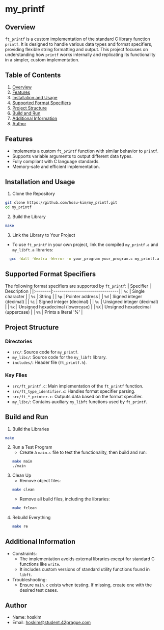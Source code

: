 # my_printf
## Overview
`ft_printf` is a custom implementation of the standard C library function `printf`. It is designed to handle various data types and format specifiers, providing flexible string formatting and output. This project focuses on understanding how `printf` works internally and replicating its functionality in a simpler, custom implementation.
## Table of Contents
1. [Overview](##overview)
2. [Features](##features)
3. [Installation and Usage](##installation-and-usage)
4. [Supported Format Specifiers](##supported-format-specifiers)
5. [Project Structure](##project-structure)
6. [Build and Run](##build-and-run)
7. [Additional Information](##additional-information)
8. [Author](##author)
## Features
- Implements a custom `ft_printf` function with similar behavior to `printf`.
- Supports variable arguments to output different data types.
- Fully compliant with C language standards.
- Memory-safe and efficient implementation.
## Installation and Usage
1. Clone the Repository
```sh
git clone https://github.com/hosu-kim/my_printf.git
cd my_printf
```
2. Build the Library
```sh
make
```
3. Link the Library to Your Project
- To use `ft_printf` in your own project, link the compiled `my_printf.a` and `my_libft.a` libraries:
```sh
  gcc -Wall -Wextra -Werror -o your_program your_program.c my_printf.a my_libc/my_libft.a
```
## Supported Format Specifiers
The following format specifiers are supported by `ft_printf`:
| Specifier	| Description                    |
|:--------|:---------------------------------|
| `%c`    | Single character                 |
| `%s`    | String                           |
| `%p`    | Pointer address                  |
| `%d`    | Signed integer (decimal)         |
| `%i`    | Signed integer (decimal)         |
| `%u`    | Unsigned integer (decimal)       |
| `%x`    | Unsigned hexadecimal (lowercase) |
| `%X`    | Unsigned hexadecimal (uppercase) |
| `%%`    | Prints a literal '%'             |
## Project Structure
### Directories
- `src/`: Source code for `my_printf`.
- `my_libc/`: Source code for the `my_libft` library.
- `includes/`: Header file (`ft_printf.h`).
### Key Files
- `src/ft_printf.c`: Main implementation of the `ft_printf` function.
- `src/ft_type_identifier.c`: Handles format specifier parsing.
- `src/ft_*_printer.c`: Outputs data based on the format specifier.
- `my_libc/`: Contains auxiliary `my_libft` functions used by `ft_printf`.
## Build and Run
1. Build the Libraries
  ```sh
  make
  ```
2. Run a Test Program
   - Create a `main.c` file to test the functionality, then build and run:
   ```sh
   make main
   ./main
   ```
3. Clean Up
   - Remove object files:
   ```sh
   make clean
   ```
   - Remove all build files, including the libraries:
   ```sh
   make fclean
   ```
4. Rebuild Everything
   ```sh
   make re
   ```
## Additional Information
- Constraints:
  - The implementation avoids external libraries except for standard C functions like `write`.
  - It includes custom versions of standard utility functions found in `libft`.
- Troubleshooting:
  - Ensure `main.c` exists when testing. If missing, create one with the desired test cases.
## Author
- Name: hoskim
- Email: hoskim@student.42prague.com
   
